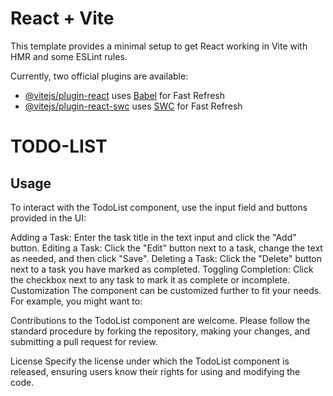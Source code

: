 # React + Vite

This template provides a minimal setup to get React working in Vite with HMR and some ESLint rules.

Currently, two official plugins are available:

- [@vitejs/plugin-react](https://github.com/vitejs/vite-plugin-react/blob/main/packages/plugin-react/README.md) uses [Babel](https://babeljs.io/) for Fast Refresh
- [@vitejs/plugin-react-swc](https://github.com/vitejs/vite-plugin-react-swc) uses [SWC](https://swc.rs/) for Fast Refresh
# TODO-LIST

## Usage
To interact with the TodoList component, use the input field and buttons provided in the UI:

Adding a Task: Enter the task title in the text input and click the "Add" button.
Editing a Task: Click the "Edit" button next to a task, change the text as needed, and then click "Save".
Deleting a Task: Click the "Delete" button next to a task you have marked as completed.
Toggling Completion: Click the checkbox next to any task to mark it as complete or incomplete.
Customization
The component can be customized further to fit your needs. For example, you might want to:

Contributions to the TodoList component are welcome. Please follow the standard procedure by forking the repository, making your changes, and submitting a pull request for review.

License
Specify the license under which the TodoList component is released, ensuring users know their rights for using and modifying the code.
